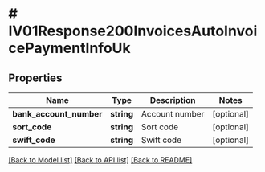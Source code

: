 # # IV01Response200InvoicesAutoInvoicePaymentInfoUk

## Properties

Name | Type | Description | Notes
------------ | ------------- | ------------- | -------------
**bank_account_number** | **string** | Account number | [optional]
**sort_code** | **string** | Sort code | [optional]
**swift_code** | **string** | Swift code | [optional]

[[Back to Model list]](../../README.md#models) [[Back to API list]](../../README.md#endpoints) [[Back to README]](../../README.md)
